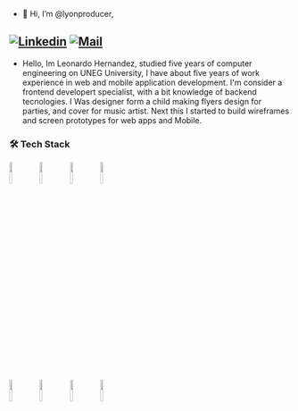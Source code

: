 - 👋 Hi, I’m @lyonproducer,

[![Linkedin](https://img.shields.io/badge/-LinkedIn-blue?style=flat&logo=Linkedin&logoColor=white)](https://www.linkedin.com/in/lyonproducertv/)
[![Mail](https://img.shields.io/badge/-Email-c14438?style=flat&logo=Gmail&logoColor=white)](mailto:hernandezleonardo085@gmail.com)
-
- Hello, Im Leonardo Hernandez, studied five years of computer engineering on UNEG University, 
I have about five years of work experience in web and mobile application development. 
I'm consider a frontend developert specialist, with a bit knowledge of backend tecnologies. 
I Was designer form a child making flyers design for parties, and cover for music artist. Next this I started to build wireframes and screen prototypes 
for web apps and Mobile.

<h3>🛠 Tech Stack</h3>

<code><img width="10%" src="https://www.vectorlogo.zone/logos/angular/angular-ar21.svg"></code>
<code><img width="10%" src="https://www.vectorlogo.zone/logos/nodejs/nodejs-ar21.svg"></code>
<code><img width="10%" src="https://www.vectorlogo.zone/logos/heroku/heroku-ar21.svg"></code>
<code><img width="10%" src="https://www.vectorlogo.zone/logos/ionicframework/ionicframework-ar21.svg"></code>
<br />
<code><img width="10%" src="https://www.vectorlogo.zone/logos/w3_html5/w3_html5-ar21.svg"></code>
<code><img width="10%" src="https://www.vectorlogo.zone/logos/w3_css/w3_css-ar21.svg"></code>
<code><img width="10%" src="https://www.vectorlogo.zone/logos/javascript/javascript-horizontal.svg"></code>
<code><img width="10%" src="https://www.vectorlogo.zone/logos/sass-lang/sass-lang-ar21.svg"></code>

